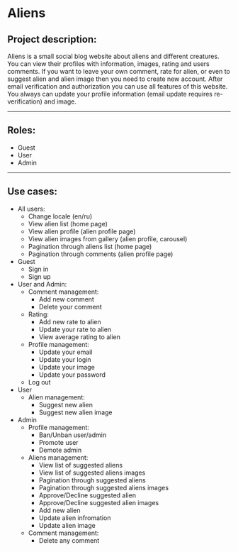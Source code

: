 # Aliens
## Project description:
Aliens is a small social blog website about aliens and different creatures. You can view their profiles with information, images, rating and users comments. If you want to leave your own comment, rate for alien, or even to suggest alien and alien image then you need to create new account. After email verification and authorization you can use all features of this website. You always can update your profile information (email update requires re-verification) and image.
____
## Roles:
* Guest
* User
* Admin
____
## Use cases:
* All users:
  * Change locale (en/ru)
  * View alien list (home page)
  * View alien profile (alien profile page)
  * View alien images from gallery (alien profile, carousel)
  * Pagination through aliens list (home page)
  * Pagination through comments (alien profile page)
* Guest
  * Sign in
  * Sign up
* User and Admin:
  * Comment management:
    * Add new comment
    * Delete your comment
  * Rating:
    * Add new rate to alien
    * Update your rate to alien
    * View average rating to alien
  * Profile management:
    * Update your email
    * Update your login
    * Update your image
    * Update your password
  * Log out
* User
    * Alien management:
      * Suggest new alien
      * Suggest new alien image
* Admin
  * Profile management:
    * Ban/Unban user/admin
    * Promote user
    * Demote admin
  * Aliens management:
    * View list of suggested aliens
    * View list of suggested aliens images
    * Pagination through suggested aliens
    * Pagination through suggested aliens images
    * Approve/Decline suggested alien
    * Approve/Decline suggested alien images
    * Add new alien
    * Update alien infromation
    * Update alien image
  * Comment management:
    * Delete any comment




